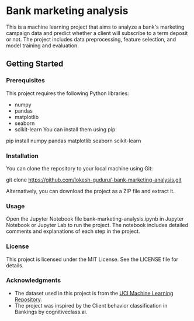 # Bank marketing analysis
This is a machine learning project that aims to analyze a bank's marketing campaign data and predict whether a client will subscribe to a term deposit or not. The project includes data preprocessing, feature selection, and model training and evaluation.

## Getting Started

### Prerequisites
This project requires the following Python libraries:

* numpy
* pandas
* matplotlib
* seaborn
* scikit-learn
You can install them using pip:

pip install numpy pandas matplotlib seaborn scikit-learn

### Installation
You can clone the repository to your local machine using Git:

git clone https://github.com/lokesh-guduru/-bank-marketing-analysis.git

Alternatively, you can download the project as a ZIP file and extract it.

### Usage
Open the Jupyter Notebook file bank-marketing-analysis.ipynb in Jupyter Notebook or Jupyter Lab to run the project. The notebook includes detailed comments and explanations of each step in the project.

### License
This project is licensed under the MIT License. See the LICENSE file for details.

### Acknowledgments
* The dataset used in this project is from the [UCI Machine Learning Repository](https://archive.ics.uci.edu/ml/datasets/bank+marketing).
* The project was inspired by the Client behavior classification in Bankings by cognitiveclass.ai.
